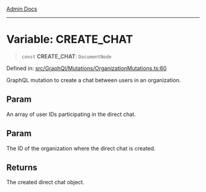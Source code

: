 [Admin Docs](/)

***

# Variable: CREATE\_CHAT

> `const` **CREATE\_CHAT**: `DocumentNode`

Defined in: [src/GraphQl/Mutations/OrganizationMutations.ts:60](https://github.com/abhassen44/talawa-admin/blob/285f7384c3d26b5028a286d84f89b85120d130a2/src/GraphQl/Mutations/OrganizationMutations.ts#L60)

GraphQL mutation to create a chat between users in an organization.

## Param

An array of user IDs participating in the direct chat.

## Param

The ID of the organization where the direct chat is created.

## Returns

The created direct chat object.
